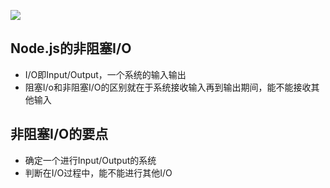 ![](/images/1656810634381-f5579578-4475-4a0c-9470-28384ac52bbe.png)

## Node.js的非阻塞I/O
+ I/O即Input/Output，一个系统的输入输出
+ 阻塞I/o和非阻塞I/O的区别就在于系统接收输入再到输出期间，能不能接收其他输入

## 非阻塞I/O的要点
+ 确定一个进行Input/Output的系统
+ 判断在I/O过程中，能不能进行其他I/O

